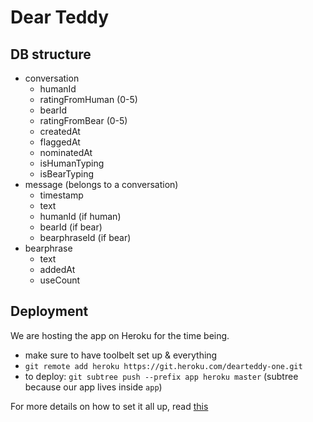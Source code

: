 # Dear Teddy

## DB structure

* conversation
    - humanId
    - ratingFromHuman (0-5)
    - bearId
    - ratingFromBear (0-5)
    - createdAt
    - flaggedAt
    - nominatedAt
    - isHumanTyping
    - isBearTyping
* message (belongs to a conversation)
    - timestamp
    - text
    - humanId (if human)
    - bearId (if bear)
    - bearphraseId (if bear)
* bearphrase
    - text
    - addedAt
    - useCount

## Deployment

We are hosting the app on Heroku for the time being.

* make sure to have toolbelt set up & everything
* `git remote add heroku https://git.heroku.com/dearteddy-one.git`
* to deploy: `git subtree push --prefix app heroku master` (subtree because our app lives inside `app`)

For more details on how to set it all up, read [this](http://justmeteor.com/blog/deploy-to-production-on-heroku/)
